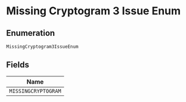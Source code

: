 
# Missing Cryptogram 3 Issue Enum

## Enumeration

`MissingCryptogram3IssueEnum`

## Fields

| Name |
|  --- |
| `MISSINGCRYPTOGRAM` |

